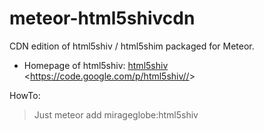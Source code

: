 meteor-html5shivcdn
===================

CDN edition of html5shiv / html5shim packaged for Meteor.

-   Homepage of html5shiv: [html5shiv][] \<<https://code.google.com/p/html5shiv//>\>

HowTo:

> Just meteor add mirageglobe:html5shiv

  [html5shiv]: https://code.google.com/p/html5shiv/
